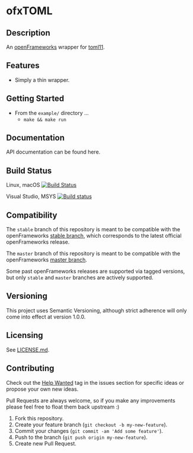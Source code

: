 # ofxTOML

## Description

An [openFrameworks](http://openframeworks.cc) wrapper for [toml11](https://github.com/ToruNiina/toml11).

## Features

-   Simply a thin wrapper.

## Getting Started

-   From the `example/` directory ...
    -   `make && make run`

## Documentation

API documentation can be found here.

## Build Status

Linux, macOS [![Build Status](https://travis-ci.org/bakercp/ofxTOML.svg?branch=master)](https://travis-ci.org/bakercp/ofxTOML)

Visual Studio, MSYS [![Build status](https://ci.appveyor.com/api/projects/status/pvow3euynffv3e8x/branch/master?svg=true)](https://ci.appveyor.com/project/bakercp/ofxtoml/branch/master)

## Compatibility

The `stable` branch of this repository is meant to be compatible with the openFrameworks [stable branch](https://github.com/openframeworks/openFrameworks/tree/stable), which corresponds to the latest official openFrameworks release.

The `master` branch of this repository is meant to be compatible with the openFrameworks [master branch](https://github.com/openframeworks/openFrameworks/tree/master).

Some past openFrameworks releases are supported via tagged versions, but only `stable` and `master` branches are actively supported.

## Versioning

This project uses Semantic Versioning, although strict adherence will only come into effect at version 1.0.0.

## Licensing

See [LICENSE.md](LICENSE.md).

## Contributing

Check out the [Help Wanted](https://github.com/bakercp/ofxTOML/issues?q=is%3Aissue+is%3Aopen+label%3A%22help+wanted%22) tag in the issues section for specific ideas or propose your own new ideas.

Pull Requests are always welcome, so if you make any improvements please feel free to float them back upstream :)

1.  Fork this repository.
2.  Create your feature branch (`git checkout -b my-new-feature`).
3.  Commit your changes (`git commit -am 'Add some feature'`).
4.  Push to the branch (`git push origin my-new-feature`).
5.  Create new Pull Request.
